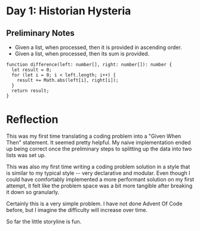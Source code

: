 # Day 1: Historian Hysteria

## Preliminary Notes

- Given a list, when processed, then it is provided in ascending order.
- Given a list, when processed, then its sum is provided.

```tsx
function difference(left: number[], right: number[]): number {
  let result = 0;
  for (let i = 0; i < left.length; i++) {
    result += Math.abs(left[i], right[i]);
  }
  return result;
}
```

# Reflection

This was my first time translating a coding problem into a "Given When Then" statement. It seemed pretty helpful. My naive implementation ended up being correct once the preliminary steps to splitting up the data into two lists was set up.

This was also my first time writing a coding problem solution in a style that is similar to my typical style -- very declarative and modular. Even though I could have comfortably implemented a more performant solution on my first attempt, it felt like the problem space was a bit more tangible after breaking it down so granularly.

Certainly this is a very simple problem. I have not done Advent Of Code before, but I imagine the difficulty will increase over time.

So far the little storyline is fun.
